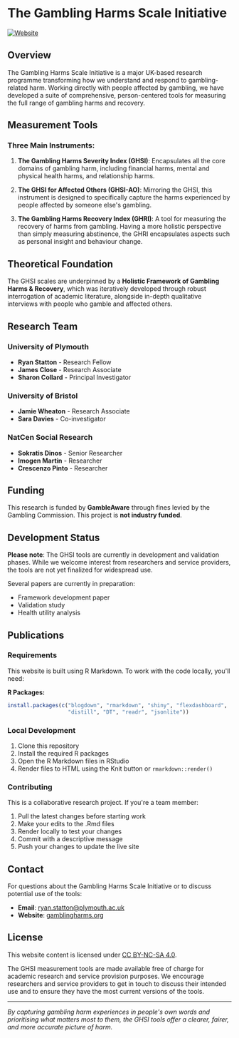 # The Gambling Harms Scale Initiative

[![Website](https://img.shields.io/badge/website-gamblingharms.org-blue)](https://gamblingharms.org/)

## Overview

The Gambling Harms Scale Initiative is a major UK-based research programme transforming how we understand and respond to gambling-related harm. Working directly with people affected by gambling, we have developed a suite of comprehensive, person-centered tools for measuring the full range of gambling harms and recovery.

## Measurement Tools

### Three Main Instruments:

1. **The Gambling Harms Severity Index (GHSI)**: Encapsulates all the core domains of gambling harm, including financial harms, mental and physical health harms, and relationship harms.

2. **The GHSI for Affected Others (GHSI-AO)**: Mirroring the GHSI, this instrument is designed to specifically capture the harms experienced by people affected by someone else's gambling.

3. **The Gambling Harms Recovery Index (GHRI)**: A tool for measuring the recovery of harms from gambling. Having a more holistic perspective than simply measuring abstinence, the GHRI encapsulates aspects such as personal insight and behaviour change.

## Theoretical Foundation

The GHSI scales are underpinned by a **Holistic Framework of Gambling Harms & Recovery**, which was iteratively developed through robust interrogation of academic literature, alongside in-depth qualitative interviews with people who gamble and affected others.

## Research Team

### University of Plymouth
- **Ryan Statton** - Research Fellow
- **James Close** - Research Associate  
- **Sharon Collard** - Principal Investigator

### University of Bristol
- **Jamie Wheaton** - Research Associate
- **Sara Davies** - Co-investigator

### NatCen Social Research
- **Sokratis Dinos** - Senior Researcher
- **Imogen Martin** - Researcher
- **Crescenzo Pinto** - Researcher

## Funding

This research is funded by **GambleAware** through fines levied by the Gambling Commission. This project is **not industry funded**.

## Development Status

**Please note**: The GHSI tools are currently in development and validation phases. While we welcome interest from researchers and service providers, the tools are not yet finalized for widespread use.

Several papers are currently in preparation:
- Framework development paper
- Validation study
- Health utility analysis

## Publications

### Requirements

This website is built using R Markdown. To work with the code locally, you'll need:

**R Packages:**
```r
install.packages(c("blogdown", "rmarkdown", "shiny", "flexdashboard", 
                   "distill", "DT", "readr", "jsonlite"))
```

### Local Development

1. Clone this repository
2. Install the required R packages
3. Open the R Markdown files in RStudio
4. Render files to HTML using the Knit button or `rmarkdown::render()`

### Contributing

This is a collaborative research project. If you're a team member:
1. Pull the latest changes before starting work
2. Make your edits to the .Rmd files
3. Render locally to test your changes
4. Commit with a descriptive message
5. Push your changes to update the live site

## Contact

For questions about the Gambling Harms Scale Initiative or to discuss potential use of the tools:

- **Email**: ryan.statton@plymouth.ac.uk
- **Website**: [gamblingharms.org](https://gamblingharms.org/)

## License

This website content is licensed under [CC BY-NC-SA 4.0](https://creativecommons.org/licenses/by-nc-sa/4.0/).

The GHSI measurement tools are made available free of charge for academic research and service provision purposes. We encourage researchers and service providers to get in touch to discuss their intended use and to ensure they have the most current versions of the tools.

---

*By capturing gambling harm experiences in people's own words and prioritising what matters most to them, the GHSI tools offer a clearer, fairer, and more accurate picture of harm.*

